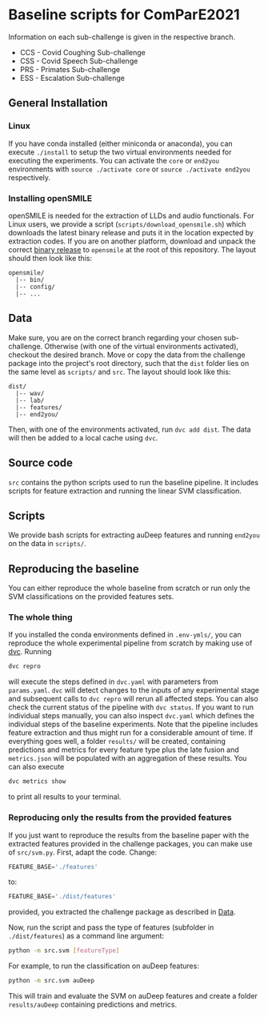 # Baseline scripts for ComParE2021

Information on each sub-challenge is given in the respective branch. 

- CCS - Covid Coughing Sub-challenge
- CSS - Covid Speech Sub-challenge
- PRS - Primates Sub-challenge
- ESS - Escalation Sub-challenge 


## General Installation
### Linux
If you have conda installed (either miniconda or anaconda), you can execute `./install` to setup the two virtual environments needed for executing the experiments. You can activate the `core` or `end2you` environments with `source ./activate core` or `source ./activate end2you` respectively. 

### Installing openSMILE
openSMILE is needed for the extraction of LLDs and audio functionals. For Linux users, we provide a script (`scripts/download_opensmile.sh`) which downloads the latest binary release and puts it in the location expected by extraction codes. If you are on another platform, download and unpack the correct [binary release](https://github.com/audeering/opensmile/releases/tag/v3.0.0) to `opensmile` at the root of this repository. The layout should then look like this:
```
opensmile/
  |-- bin/
  |-- config/
  |-- ...
```
## Data
Make sure, you are on the correct branch regarding your chosen sub-challenge. Otherwise (with one of the virtual environments activated), checkout the desired branch. Move or copy the data from the challenge package into the project's root directory, such that the `dist` folder lies on the same level as `scripts/` and `src`. The layout should look like this:
```
dist/
  |-- wav/
  |-- lab/
  |-- features/
  |-- end2you/
```
Then, with one of the environments activated, run `dvc add dist`. The data will then be added to a local cache using `dvc`.

## Source code
`src` contains the python scripts used to run the baseline pipeline. It includes scripts for feature extraction and running the linear SVM classification.

## Scripts
We provide bash scripts for extracting auDeep features and running `end2you` on the data in `scripts/`.

## Reproducing the baseline
You can either reproduce the whole baseline from scratch or run only the SVM classifications on the provided features sets.
### The whole thing
If you installed the conda environments defined in `.env-ymls/`, you can reproduce the whole experimental pipeline from scratch by making use of [dvc](https://dvc.org/). Running 
```bash
dvc repro
```
will execute the steps defined in `dvc.yaml` with parameters from `params.yaml`. `dvc` will detect changes to the inputs of any experimental stage and subsequent calls to `dvc repro` will rerun all affected steps. You can also check the current status of the pipeline with `dvc status`. If you want to run individual steps manually, you can also inspect `dvc.yaml` which defines the individual steps of the baseline experiments. Note that the pipeline includes feature extraction and thus might run for a considerable amount of time. If everything goes well, a folder `results/` will be created, containing predictions and metrics for every feature type plus the late fusion and `metrics.json` will be populated with an aggregation of these results. You can also execute
```bash
dvc metrics show
```
to print all results to your terminal.

### Reproducing only the results from the provided features
If you just want to reproduce the results from the baseline paper with the extracted features provided in the challenge packages, you can make use of `src/svm.py`. First, adapt the code. Change:
```python
FEATURE_BASE='./features'
```
to:
```python
FEATURE_BASE='./dist/features'
```
provided, you extracted the challenge package as described in [Data](#data).

Now, run the script and pass the type of features (subfolder in `./dist/features`) as a command line argument:
```bash
python -m src.svm [featureType]
```
For example, to run the classification on auDeep features:
```bash
python -m src.svm auDeep
```
This will train and evaluate the SVM on auDeep features and create a folder `results/auDeep` containing predictions and metrics.
